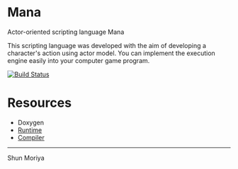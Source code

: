 # Mana
Actor-oriented scripting language Mana 

This scripting language was developed with the aim of developing a character's action using actor model.
You can implement the execution engine easily into your computer game program.

[![Build Status](https://travis-ci.org/shun126/Mana.svg?branch=master)](https://travis-ci.org/shun126/Mana)

# Resources
* Doxygen
 * [Runtime](http://mnu.sakura.ne.jp/mana/library/ "Library")
 * [Compiler](http://mnu.sakura.ne.jp/mana/compiler/ "Compiler")

---
Shun Moriya
